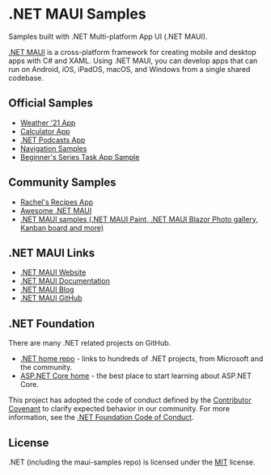 # .NET MAUI Samples

Samples built with .NET Multi-platform App UI (.NET MAUI).

[.NET MAUI](https://dot.net/maui) is a cross-platform framework for creating mobile and desktop apps with C# and XAML. Using .NET MAUI, you can develop apps that can run on Android, iOS, iPadOS, macOS, and Windows from a single shared codebase.

## Official Samples

* [Weather '21 App](6.0/Apps/WeatherTwentyOne)
* [Calculator App](6.0/Apps/Calculator)
* [.NET Podcasts App](https://github.com/microsoft/dotnet-podcasts)
* [Navigation Samples](6.0/Navigation)
* [Beginner's Series Task App Sample](6.0/Beginners-Series)

## Community Samples

* [Rachel's Recipes App](https://github.com/rachelkang/recipeSearch)
* [Awesome .NET MAUI](https://github.com/jsuarezruiz/awesome-dotnet-maui)
* [.NET MAUI samples (.NET MAUI Paint, .NET MAUI Blazor Photo gallery, Kanban board and more)](https://github.com/VladislavAntonyuk/MauiSamples)

## .NET MAUI Links

* [.NET MAUI Website](https://dot.net/maui)
* [.NET MAUI Documentation](https://docs.microsoft.com/dotnet/maui)
* [.NET MAUI Blog](https://devblogs.microsoft.com/dotnet/category/maui/)
* [.NET MAUI GitHub](https://github.com/dotnet/maui)

## .NET Foundation

There are many .NET related projects on GitHub.

- [.NET home repo](https://github.com/Microsoft/dotnet) - links to hundreds of .NET projects, from Microsoft and the community.
- [ASP.NET Core home](https://docs.microsoft.com/aspnet/core/) - the best place to start learning about ASP.NET Core.

This project has adopted the code of conduct defined by the [Contributor Covenant](http://contributor-covenant.org/) to clarify expected behavior in our community. For more information, see the [.NET Foundation Code of Conduct](http://www.dotnetfoundation.org/code-of-conduct).

## License

.NET (including the maui-samples repo) is licensed under the [MIT](LICENSE) license.
